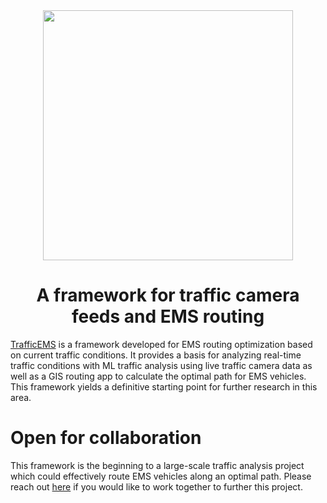 <div align="center">

<img src="https://user-images.githubusercontent.com/96705270/237006246-be0d8bea-337e-4d6a-94d8-634dadd5f0aa.png" width="400" />

# A framework for traffic camera feeds and EMS routing

</div>

[TrafficEMS](https://trafficems.com) is a framework developed for EMS routing optimization based on current traffic conditions. It provides a basis for analyzing real-time traffic conditions with ML traffic analysis using live traffic camera data as well as a GIS routing app to calculate the optimal path for EMS vehicles. This framework yields a definitive starting point for further research in this area.

<div align="center">

</div>

# Open for collaboration

This framework is the beginning to a large-scale traffic analysis project which could effectively route EMS vehicles along an optimal path. Please reach out [here](mailto:seanhlewis@utexas.edu) if you would like to work together to further this project.
